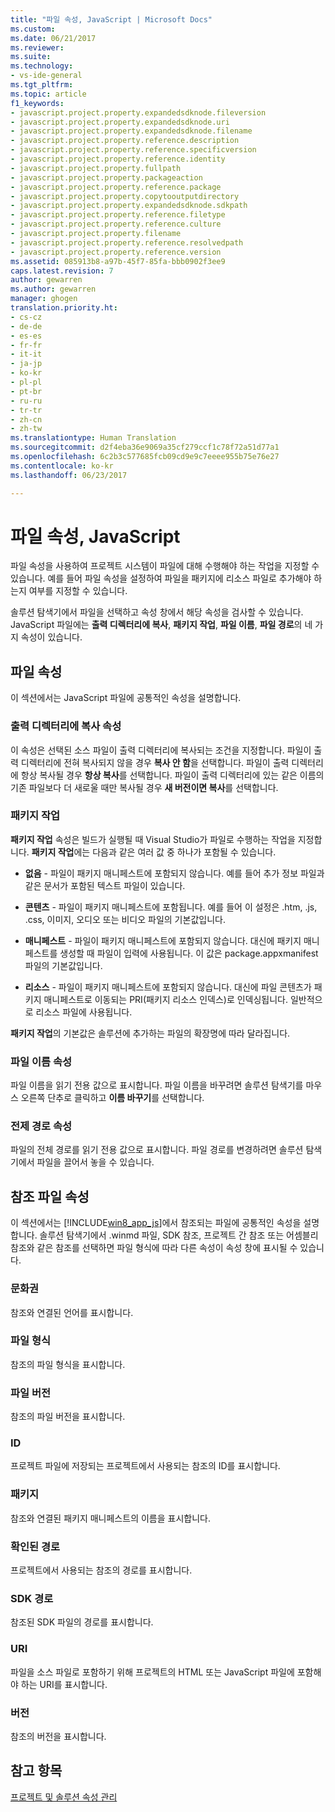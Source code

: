 ```yaml
---
title: "파일 속성, JavaScript | Microsoft Docs"
ms.custom: 
ms.date: 06/21/2017
ms.reviewer: 
ms.suite: 
ms.technology:
- vs-ide-general
ms.tgt_pltfrm: 
ms.topic: article
f1_keywords:
- javascript.project.property.expandedsdknode.fileversion
- javascript.project.property.expandedsdknode.uri
- javascript.project.property.expandedsdknode.filename
- javascript.project.property.reference.description
- javascript.project.property.reference.specificversion
- javascript.project.property.reference.identity
- javascript.project.property.fullpath
- javascript.project.property.packageaction
- javascript.project.property.reference.package
- javascript.project.property.copytooutputdirectory
- javascript.project.property.expandedsdknode.sdkpath
- javascript.project.property.reference.filetype
- javascript.project.property.reference.culture
- javascript.project.property.filename
- javascript.project.property.reference.resolvedpath
- javascript.project.property.reference.version
ms.assetid: 085913b8-a97b-45f7-85fa-bbb0902f3ee9
caps.latest.revision: 7
author: gewarren
ms.author: gewarren
manager: ghogen
translation.priority.ht:
- cs-cz
- de-de
- es-es
- fr-fr
- it-it
- ja-jp
- ko-kr
- pl-pl
- pt-br
- ru-ru
- tr-tr
- zh-cn
- zh-tw
ms.translationtype: Human Translation
ms.sourcegitcommit: d2f4eba36e9069a35cf279ccf1c78f72a51d77a1
ms.openlocfilehash: 6c2b3c577685fcb09cd9e9c7eeee955b75e76e27
ms.contentlocale: ko-kr
ms.lasthandoff: 06/23/2017

---
```

# <a name="file-properties-javascript"></a>파일 속성, JavaScript
파일 속성을 사용하여 프로젝트 시스템이 파일에 대해 수행해야 하는 작업을 지정할 수 있습니다. 예를 들어 파일 속성을 설정하여 파일을 패키지에 리소스 파일로 추가해야 하는지 여부를 지정할 수 있습니다.  

 솔루션 탐색기에서 파일을 선택하고 속성 창에서 해당 속성을 검사할 수 있습니다. JavaScript 파일에는 **출력 디렉터리에 복사**, **패키지 작업**, **파일 이름**, **파일 경로**의 네 가지 속성이 있습니다.  

## <a name="file-properties"></a>파일 속성  
 이 섹션에서는 JavaScript 파일에 공통적인 속성을 설명합니다.  

### <a name="copy-to-output-directory-property"></a>출력 디렉터리에 복사 속성  
 이 속성은 선택된 소스 파일이 출력 디렉터리에 복사되는 조건을 지정합니다. 파일이 출력 디렉터리에 전혀 복사되지 않을 경우 **복사 안 함**을 선택합니다. 파일이 출력 디렉터리에 항상 복사될 경우 **항상 복사**를 선택합니다. 파일이 출력 디렉터리에 있는 같은 이름의 기존 파일보다 더 새로울 때만 복사될 경우 **새 버전이면 복사**를 선택합니다.  

### <a name="package-action"></a>패키지 작업  
 **패키지 작업** 속성은 빌드가 실행될 때 Visual Studio가 파일로 수행하는 작업을 지정합니다. **패키지 작업**에는 다음과 같은 여러 값 중 하나가 포함될 수 있습니다.  

-   **없음** - 파일이 패키지 매니페스트에 포함되지 않습니다. 예를 들어 추가 정보 파일과 같은 문서가 포함된 텍스트 파일이 있습니다.  

-   **콘텐츠** - 파일이 패키지 매니페스트에 포함됩니다. 예를 들어 이 설정은 .htm, .js, .css, 이미지, 오디오 또는 비디오 파일의 기본값입니다.  

-   **매니페스트** - 파일이 패키지 매니페스트에 포함되지 않습니다. 대신에 패키지 매니페스트를 생성할 때 파일이 입력에 사용됩니다. 이 값은 package.appxmanifest 파일의 기본값입니다.  

-   **리소스** - 파일이 패키지 매니페스트에 포함되지 않습니다. 대신에 파일 콘텐츠가 패키지 매니페스트로 이동되는 PRI(패키지 리소스 인덱스)로 인덱싱됩니다. 일반적으로 리소스 파일에 사용됩니다.  

 **패키지 작업**의 기본값은 솔루션에 추가하는 파일의 확장명에 따라 달라집니다.  

### <a name="file-name-property"></a>파일 이름 속성  
 파일 이름을 읽기 전용 값으로 표시합니다. 파일 이름을 바꾸려면 솔루션 탐색기를 마우스 오른쪽 단추로 클릭하고 **이름 바꾸기**를 선택합니다.  

### <a name="full-path-property"></a>전제 경로 속성  
 파일의 전체 경로를 읽기 전용 값으로 표시합니다. 파일 경로를 변경하려면 솔루션 탐색기에서 파일을 끌어서 놓을 수 있습니다.  

## <a name="reference-file-properties"></a>참조 파일 속성  
 이 섹션에서는 [!INCLUDE[win8_app_js](../../ide/reference/includes/win8_app_js_md.md)]에서 참조되는 파일에 공통적인 속성을 설명합니다. 솔루션 탐색기에서 .winmd 파일, SDK 참조, 프로젝트 간 참조 또는 어셈블리 참조와 같은 참조를 선택하면 파일 형식에 따라 다른 속성이 속성 창에 표시될 수 있습니다.  

### <a name="culture"></a>문화권  
 참조와 연결된 언어를 표시합니다.  

### <a name="file-type"></a>파일 형식  
 참조의 파일 형식을 표시합니다.  

### <a name="file-version"></a>파일 버전  
 참조의 파일 버전을 표시합니다.  

### <a name="identity"></a>ID  
 프로젝트 파일에 저장되는 프로젝트에서 사용되는 참조의 ID를 표시합니다.  

### <a name="package"></a>패키지  
 참조와 연결된 패키지 매니페스트의 이름을 표시합니다.  

### <a name="resolved-path"></a>확인된 경로  
 프로젝트에서 사용되는 참조의 경로를 표시합니다.  

### <a name="sdk-path"></a>SDK 경로  
 참조된 SDK 파일의 경로를 표시합니다.  

### <a name="uri"></a>URI  
 파일을 소스 파일로 포함하기 위해 프로젝트의 HTML 또는 JavaScript 파일에 포함해야 하는 URI를 표시합니다.  

### <a name="version"></a>버전  
 참조의 버전을 표시합니다.  

## <a name="see-also"></a>참고 항목  
 [프로젝트 및 솔루션 속성 관리](../../ide/managing-project-and-solution-properties.md)

